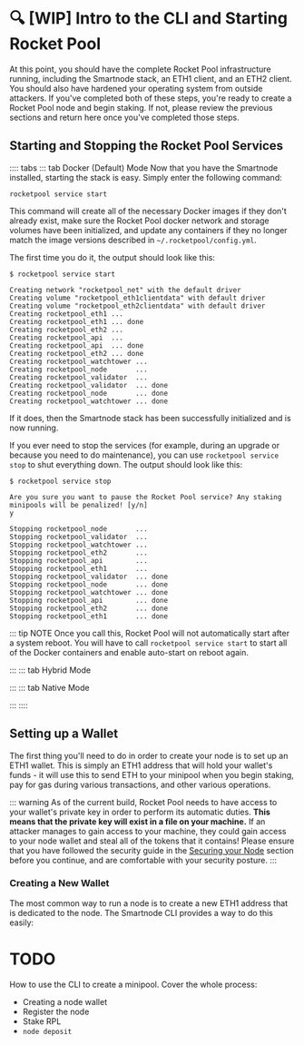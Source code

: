 # :mag: [WIP] Intro to the CLI and Starting Rocket Pool

At this point, you should have the complete Rocket Pool infrastructure running, including the Smartnode stack, an ETH1 client, and an ETH2 client.
You should also have hardened your operating system from outside attackers.
If you've completed both of these steps, you're ready to create a Rocket Pool node and begin staking.
If not, please review the previous sections and return here once you've completed those steps.


## Starting and Stopping the Rocket Pool Services

:::: tabs
::: tab Docker (Default) Mode
Now that you have the Smartnode installed, starting the stack is easy.
Simply enter the following command:

```
rocketpool service start
```

This command will create all of the necessary Docker images if they don't already exist, make sure the Rocket Pool docker network and storage volumes have been initialized, and update any containers if they no longer match the image versions described in `~/.rocketpool/config.yml`.

The first time you do it, the output should look like this:

```
$ rocketpool service start

Creating network "rocketpool_net" with the default driver
Creating volume "rocketpool_eth1clientdata" with default driver
Creating volume "rocketpool_eth2clientdata" with default driver
Creating rocketpool_eth1 ... 
Creating rocketpool_eth1 ... done
Creating rocketpool_eth2 ... 
Creating rocketpool_api  ... 
Creating rocketpool_api  ... done
Creating rocketpool_eth2 ... done
Creating rocketpool_watchtower ... 
Creating rocketpool_node       ... 
Creating rocketpool_validator  ... 
Creating rocketpool_validator  ... done
Creating rocketpool_node       ... done
Creating rocketpool_watchtower ... done
```

If it does, then the Smartnode stack has been successfully initialized and is now running.

If you ever need to stop the services (for example, during an upgrade or because you need to do maintenance), you can use `rocketpool service stop` to shut everything down.
The output should look like this:

```
$ rocketpool service stop

Are you sure you want to pause the Rocket Pool service? Any staking minipools will be penalized! [y/n]
y

Stopping rocketpool_node       ... 
Stopping rocketpool_validator  ... 
Stopping rocketpool_watchtower ... 
Stopping rocketpool_eth2       ... 
Stopping rocketpool_api        ... 
Stopping rocketpool_eth1       ... 
Stopping rocketpool_validator  ... done
Stopping rocketpool_node       ... done
Stopping rocketpool_watchtower ... done
Stopping rocketpool_api        ... done
Stopping rocketpool_eth2       ... done
Stopping rocketpool_eth1       ... done
```

::: tip NOTE
Once you call this, Rocket Pool will not automatically start after a system reboot.
You will have to call `rocketpool service start` to start all of the Docker containers and enable auto-start on reboot again.

:::
::: tab Hybrid Mode

:::
::: tab Native Mode

::: 
::::

## Setting up a Wallet

The first thing you'll need to do in order to create your node is to set up an ETH1 wallet.
This is simply an ETH1 address that will hold your wallet's funds - it will use this to send ETH to your minipool when you begin staking, pay for gas during various transactions, and other various operations.

::: warning
As of the current build, Rocket Pool needs to have access to your wallet's private key in order to perform its automatic duties.
**This means that the private key will exist in a file on your machine.**
If an attacker manages to gain access to your machine, they could gain access to your node wallet and steal all of the tokens that it contains!
Please ensure that you have followed the security guide in the [Securing your Node](./securing-your-node) section before you continue, and are comfortable with your security posture.
:::

### Creating a New Wallet

The most common way to run a node is to create a new ETH1 address that is dedicated to the node.
The Smartnode CLI provides a way to do this easily:




# TODO

How to use the CLI to create a minipool.
Cover the whole process:
- Creating a node wallet 
- Register the node
- Stake RPL
- `node deposit`